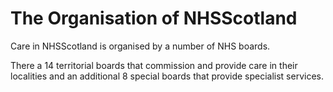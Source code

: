 # The Organisation of NHSScotland #

Care in NHSScotland is organised by a number of NHS boards.

There a 14 territorial boards that commission and provide care in their localities and an additional 8 special boards that provide specialist services.
